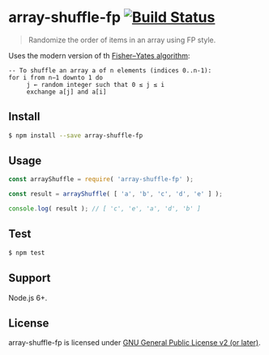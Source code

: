 # array-shuffle-fp [![Build Status](https://travis-ci.org/gziolo/array-shuffle-fp.svg?branch=master)](https://travis-ci.org/gziolo/array-shuffle-fp)
> Randomize the order of items in an array using FP style.

Uses the modern version of th [Fisher–Yates algorithm](https://en.wikipedia.org/wiki/Fisher%E2%80%93Yates_shuffle#The_modern_algorithm):

```{r, eval = FALSE}
-- To shuffle an array a of n elements (indices 0..n-1):
for i from n−1 downto 1 do
     j ← random integer such that 0 ≤ j ≤ i
     exchange a[j] and a[i]
```

## Install

```bash
$ npm install --save array-shuffle-fp
```

## Usage

```js
const arrayShuffle = require( 'array-shuffle-fp' );

const result = arrayShuffle( [ 'a', 'b', 'c', 'd', 'e' ] );

console.log( result ); // [ 'c', 'e', 'a', 'd', 'b' ]
```

## Test

```bash
$ npm test
```

## Support

Node.js 6+.


## License

array-shuffle-fp is licensed under [GNU General Public License v2 (or later)](./LICENSE.md).
